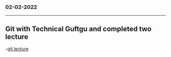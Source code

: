 ### 02-02-2022

---


## Git with Technical Guftgu and completed two lecture

-[git lecture](https://www.youtube.com/watch?v=reJ31q-JCzM&list=PLBGx66SQNZ8aPsFDwb79JrS2KQBTIZo10&index=16)